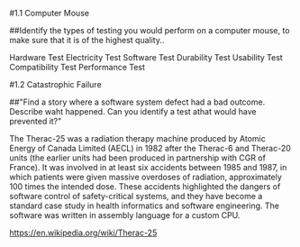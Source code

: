 
#1.1 Computer Mouse

##Identify the types of testing you would perform on a computer mouse, to make sure that it is of the highest quality..

Hardware Test
Electricity Test
Software Test
Durability Test
Usability Test
Compatibility Test
Performance Test


#1.2 Catastrophic Failure

##"Find a story where a software system defect had a bad outcome. Describe waht happened. Can you identify a test athat would have prevented it?"

The Therac-25 was a radiation therapy machine produced by Atomic Energy of Canada Limited (AECL) in 1982 after the Therac-6 and Therac-20 units (the earlier units had been produced in partnership with CGR of France). It was involved in at least six accidents between 1985 and 1987, in which patients were given massive overdoses of radiation, approximately 100 times the intended dose. These accidents highlighted the dangers of software control of safety-critical systems, and they have become a standard case study in health informatics and software engineering. The software was written in assembly language for a custom CPU.

https://en.wikipedia.org/wiki/Therac-25

